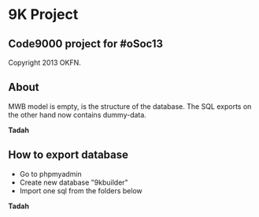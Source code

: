 # 9K Project

## Code9000 project for **#oSoc13**
Copyright 2013 OKFN.

## **About** 
MWB model is empty, is the structure of the database. The SQL exports on the other hand now contains dummy-data.

**Tadah**

## **How to export database** 
- Go to phpmyadmin
- Create new database "9kbuilder"
- Import one sql from the folders below

**Tadah**
